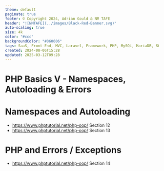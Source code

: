 ```yaml
---
theme: default
paginate: true
footer: © Copyright 2024, Adrian Gould & NM TAFE
header: "![NMTAFE](../images/Black-Red-Banner.svg)"
auto-scaling: true
size: 4k
color: "#ccc"
backgroundColor: "#060606"
tags: SaaS, Front-End, MVC, Laravel, Framework, PHP, MySQL, MariaDB, SQLite, Testing, Unit Testing, Feature Testng, PEST
created: 2024-08-06T15:28
updated: 2025-03-12T09:28
---
```


# PHP Basics V - Namespaces, Autoloading & Errors


# Namespaces and Autoloading

- https://www.phptutorial.net/php-oop/ Section 12
- https://www.phptutorial.net/php-oop/ Section 13



# PHP and Errors / Exceptions

- https://www.phptutorial.net/php-oop/ Section 14
